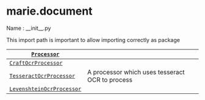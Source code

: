 # marie.document

Name : \_\_init_\_.py

This import path is important to allow importing correctly as package

| [`Processor`](generated/marie.document.TrOcrProcessor.md#marie.document.TrOcrProcessor)                            |                                                 |
|-------------------------------------------------------------------------------------------------------------------------|-------------------------------------------------|
| [`CraftOcrProcessor`](generated/marie.document.CraftOcrProcessor.md#marie.document.CraftOcrProcessor)                   |                                                 |
| [`TesseractOcrProcessor`](generated/marie.document.TesseractOcrProcessor.md#marie.document.TesseractOcrProcessor)       | A processor which uses tesseract OCR to process |
| [`LevenshteinOcrProcessor`](generated/marie.document.LevenshteinOcrProcessor.md#marie.document.LevenshteinOcrProcessor) |                                                 |
